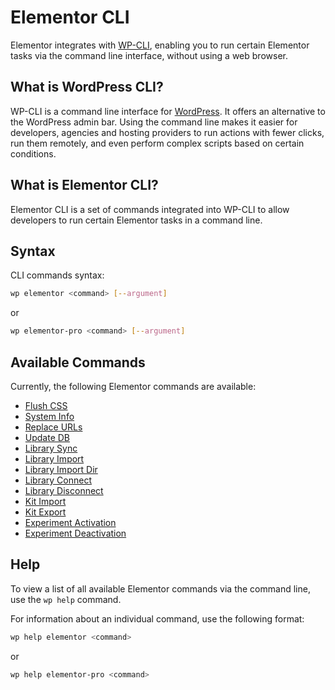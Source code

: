 # Elementor CLI

<Badge type="tip" vertical="top" text="Elementor Core" /> <Badge type="warning" vertical="top" text="Advanced" />

Elementor integrates with [WP-CLI](https://wp-cli.org/), enabling you to run certain Elementor tasks via the command line interface, without using a web browser.

## What is WordPress CLI?

WP-CLI is a command line interface for [WordPress](https://wordpress.org/). It offers an alternative to the WordPress admin bar. Using the command line makes it easier for developers, agencies and hosting providers to run actions with fewer clicks, run them remotely, and even perform complex scripts based on certain conditions.

## What is Elementor CLI?

Elementor CLI is a set of commands integrated into WP-CLI to allow developers to run certain Elementor tasks in a command line.

## Syntax

CLI commands syntax:

```bash
wp elementor <command> [--argument]
```

or

```bash
wp elementor-pro <command> [--argument]
```

## Available Commands

Currently, the following Elementor commands are available:

* [Flush CSS](./flush-css/)
* [System Info](./system-info/)
* [Replace URLs](./replace-urls/)
* [Update DB](./update-db/)
* [Library Sync](./library-sync/)
* [Library Import](./library-import/)
* [Library Import Dir](./library-import-dir/)
* [Library Connect](./library-connect/)
* [Library Disconnect](./library-disconnect/)
* [Kit Import](./kit-import/)
* [Kit Export](./kit-export/)
* [Experiment Activation](./experiments-activate/)
* [Experiment Deactivation](./experiments-deactivate/)

## Help

To view a list of all available Elementor commands via the command line, use the `wp help` command.

For information about an individual command, use the following format:

```bash
wp help elementor <command>
```

or

```bash
wp help elementor-pro <command>
```
